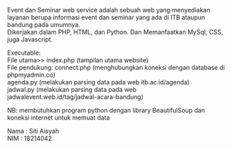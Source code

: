 Event dan Seminar web service adalah sebuah web yang menyediakan layanan berupa informasi event dan seminar yang ada di ITB ataupun bandung pada umumnya.<br>
Dikerjakan dalam PHP, HTML, dan Python. Dan Memanfaatkan MySql, CSS, juga Javascript.

Executable: <br>
File utama>> index.php (tampilan utama website)<br>
File pendukung: connect.php (menghubungkan koneksi dengan database di phpmyadmin.co)<br>
                agenda.py (melakukan parsing data pada web itb.ac.id/agenda)<br>
                jadwal.py (melakukan parsing data pada web jadwalevent.web.id/tag/jadwal-acara-bandung)<br>

NB: membutuhkan program python dengan library BeautifulSoup dan koneksi internet untuk memuat data<br>

Nama	: Siti Aisyah<br>
NIM	: 18214042<br>